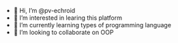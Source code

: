 - 👋 Hi, I’m @pv-echroid
- 👀 I’m interested in learing this platform
- 🌱 I’m currently learning types of programming language
- 💞️ I’m looking to collaborate on OOP

<!---
pv-echroid/pv-echroid is a ✨ special ✨ repository because its `README.md` (this file) appears on your GitHub profile.
You can click the Preview link to take a look at your changes.
--->
